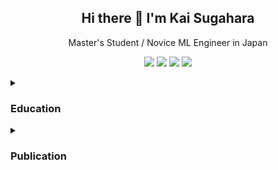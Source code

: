 <h2 align="center">Hi there 👋 I'm Kai Sugahara</h2>

<p align="center">Master's Student / Novice ML Engineer in Japan</p>


<p align="center">
  <a href="https://www.linkedin.com/in/kaisugahara/"><img src="https://img.shields.io/badge/LinkedIn-0077B5?style=for-the-badge&logo=linkedin&logoColor=white"></a>
  <a href="https://twitter.com/kaisugahara"><img src="https://img.shields.io/badge/X-000000?style=for-the-badge&logo=x&logoColor=white"></a>
  <a href="https://orcid.org/0009-0003-2367-020X"><img src="https://img.shields.io/badge/orcid-A6CE39?style=for-the-badge&logo=orcid&logoColor=white"></a>
  <a href="https://qiita.com/Kai238"><img src="https://img.shields.io/badge/Qiita-55c500?style=for-the-badge&logo=qiita&logoColor=white"></a>
</p>

<details>
<summary><h3>Education</h3></summary>

- 📖 Master of Engineering (Department of Informatics)\
📆 2022.04 - present\
📍 **University of Electro-Communications** - Tokyo, Japan
- 📖 Bachelor of Engineering (Department of Informatics)\
📆 2018.04 - 2022.03\
📍 **University of Electro-Communications** - Tokyo, Japan

</details>

<details>
<summary><h3>Publication</h3></summary>

- Kai Sugahara, Kazushi Okamoto: Hierarchical Co-clustering with Augmented Matrices from External Domains, Pattern Recognition, 142, 109657, 2023.5
  - <a href="https://doi.org/10.1016/j.patcog.2023.109657">DOI: 10.1016/j.patcog.2023.109657</a>
- Kai Sugahara, Kazushi Okamoto: Keyword-based Research Field Discovery with External Knowledge Aware Hierarchical Co-clustering, Proceedings of 8th International Workshop on Advanced Computational Intelligence and Intelligent Informatics (IWACIII 2023), 2023.11
  - accepted

</details>
